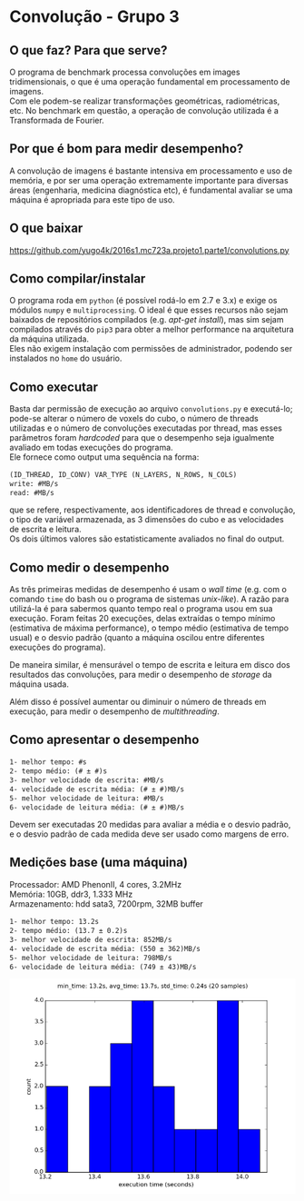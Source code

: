 # Convolução - Grupo 3

## O que faz? Para que serve?

O programa de benchmark processa convoluções em images tridimensionais, o que é uma operação fundamental em processamento de imagens.  
Com ele podem-se realizar transformações geométricas, radiométricas, etc.
No benchmark em questão, a operação de convolução utilizada é a Transformada de Fourier.


## Por que é bom para medir desempenho?

A convolução de imagens é bastante intensiva em processamento e uso de memória, e por ser uma operação extremamente importante para diversas áreas (engenharia, medicina diagnóstica etc), é fundamental avaliar se uma máquina é apropriada para este tipo de uso.


## O que baixar

https://github.com/yugo4k/2016s1.mc723a.projeto1.parte1/convolutions.py

## Como compilar/instalar
O programa roda em `python` (é possível rodá-lo em 2.7 e 3.x) e exige os módulos `numpy` e `multiprocessing`. O ideal é que esses recursos não sejam baixados de repositórios compilados (e.g. _apt-get install_), mas sim sejam compilados através do `pip3` para obter a melhor performance na arquitetura da máquina utilizada.  
Eles não exigem instalação com permissões de administrador, podendo ser instalados no `home` do usuário.

## Como executar
Basta dar permissão de execução ao arquivo `convolutions.py` e executá-lo; pode-se alterar o número de voxels do cubo, o número de threads utilizadas e o número de convoluções executadas por thread, mas esses parâmetros foram _hardcoded_ para que o desempenho seja igualmente avaliado em todas execuções do programa.  
Ele fornece como output uma sequência na forma:  
```
(ID_THREAD, ID_CONV) VAR_TYPE (N_LAYERS, N_ROWS, N_COLS)  
write: #MB/s  
read: #MB/s  
```  
que se refere, respectivamente, aos identificadores de thread e convolução, o tipo de variável armazenada, as 3 dimensões do cubo e as velocidades de escrita e leitura.  
Os dois últimos valores são estatisticamente avaliados no final do output.

## Como medir o desempenho
As três primeiras medidas de desempenho é usam o _wall time_ (e.g. com o comando `time` do bash ou o programa de sistemas _unix-like_). A razão para utilizá-la é para sabermos quanto tempo real o programa usou em sua execução. Foram feitas 20 execuções, delas extraídas o tempo mínimo (estimativa de máxima performance), o tempo médio (estimativa de tempo usual) e o desvio padrão (quanto a máquina oscilou entre diferentes execuções do programa).

De maneira similar, é mensurável o tempo de escrita e leitura em disco dos resultados das convoluções, para medir o desempenho de _storage_ da máquina usada.

Além disso é possível aumentar ou diminuir o número de threads em execução, para medir o desempenho de _multithreading_.


## Como apresentar o desempenho

```
1- melhor tempo: #s  
2- tempo médio: (# ± #)s  
3- melhor velocidade de escrita: #MB/s  
4- velocidade de escrita média: (# ± #)MB/s  
5- melhor velocidade de leitura: #MB/s  
6- velocidade de leitura média: (# ± #)MB/s  
```
Devem ser executadas 20 medidas para avaliar a média e o desvio padrão, e o desvio padrão de cada medida deve ser usado como margens de erro.

## Medições base (uma máquina)

Processador: AMD PhenonII, 4 cores, 3.2MHz  
Memória: 10GB, ddr3, 1.333 MHz  
Armazenamento: hdd sata3, 7200rpm, 32MB buffer

```
1- melhor tempo: 13.2s  
2- tempo médio: (13.7 ± 0.2)s  
3- melhor velocidade de escrita: 852MB/s  
4- velocidade de escrita média: (550 ± 362)MB/s  
5- melhor velocidade de leitura: 798MB/s  
6- velocidade de leitura média: (749 ± 43)MB/s  
```


![wall time](hist.png)
